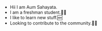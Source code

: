 - Hii I am Aum Sahayata.
- I am a freshman student.👨‍🎓
- I like to learn new stuff.🆕
- Looking to contribute to the community.👨‍💻




<!---
AumSahayata/AumSahayata is a ✨ special ✨ repository because its `README.md` (this file) appears on your GitHub profile.
You can click the Preview link to take a look at your changes.
--->
